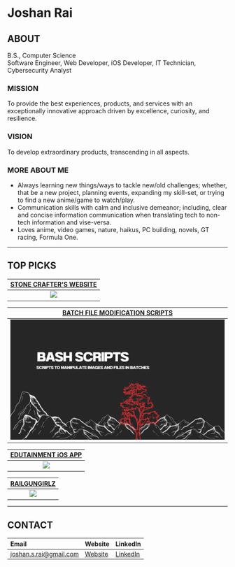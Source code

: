 # Joshan Rai

## ABOUT
B.S., Computer Science \
Software Engineer, Web Developer, iOS Developer, IT Technician, Cybersecurity Analyst

### MISSION
To provide the best experiences, products, and services with an exceptionally innovative approach driven by excellence, curiosity, and resilience.

### VISION
To develop extraordinary products, transcending in all aspects.

### MORE ABOUT ME
- Always learning new things/ways to tackle new/old challenges; whether, that be a new project, planning events, expanding my skill-set, or trying to find a new anime/game to watch/play.
- Communication skills with calm and inclusive demeanor; including, clear and concise information communication when translating tech to non-tech information and vise-versa.
- Loves anime, video games, nature, haikus, PC building, novels, GT racing, Formula One.

---

## TOP PICKS
| [STONE CRAFTER'S WEBSITE](https://stonecrafters.us/) |
| :---------: |
| <div><a href=""><img src="https://joshansrai.pages.dev/img/sch.png"/></a></div> |

| [BATCH FILE MODIFICATION SCRIPTS](https://github.com/Pradheon/bash-scripts) |
| :---------: |
| <div><a href=""><img src="https://raw.githubusercontent.com/Pradheon/bash-scripts/main/bash-script.png"/></a></div> |

| [EDUTAINMENT iOS APP](https://github.com/Pradheon/Edutainment) |
| :---------: |
| <a href=""><img src="https://joshansrai.pages.dev/img/edutainment.png"/></a> |

| [RAILGUNGIRLZ](https://github.com/Pradheon/RailgunGirlZ) |
| :---------: |
| <div><a href=""><img src="https://joshansrai.pages.dev/img/sch.png"/></a></div> |

---

## CONTACT
| Email | Website | LinkedIn |
| :--------- | :--------- | :--------- |
| [joshan.s.rai@gmail.com](mailto:joshan.s.rai@gmail.com) | [Website](https://joshansrai.pages.dev/) | [LinkedIn](https://www.linkedin.com/in/joshansrai/) |
